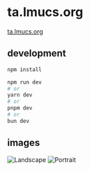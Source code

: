# ta.lmucs.org

[ta.lmucs.org](https://ta.lmucs.org)

## development

```bash
npm install
```

```bash
npm run dev
# or
yarn dev
# or
pnpm dev
# or
bun dev
```

## images

![Landscape](https://i.imgur.com/baGPwtc.jpeg)
![Portrait](https://i.imgur.com/RbuKkiw.jpeg)
